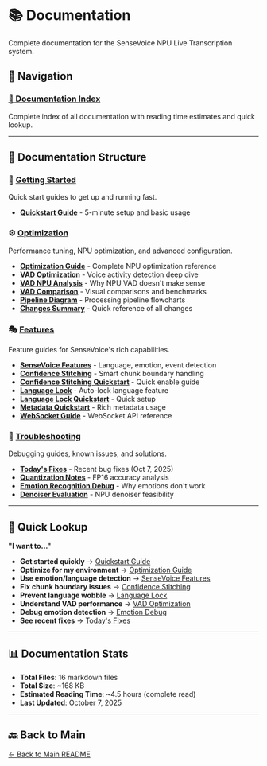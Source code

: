 # 📚 Documentation

Complete documentation for the SenseVoice NPU Live Transcription system.

## 📖 Navigation

### [📑 Documentation Index](DOCUMENTATION_INDEX.md)
Complete index of all documentation with reading time estimates and quick lookup.

---

## 📂 Documentation Structure

### 🚀 [Getting Started](getting-started/)
Quick start guides to get up and running fast.

- **[Quickstart Guide](getting-started/QUICKSTART.md)** - 5-minute setup and basic usage

### ⚙️ [Optimization](optimization/)
Performance tuning, NPU optimization, and advanced configuration.

- **[Optimization Guide](optimization/OPTIMIZATION_GUIDE.md)** - Complete NPU optimization reference
- **[VAD Optimization](optimization/VAD_OPTIMIZATION.md)** - Voice activity detection deep dive
- **[VAD NPU Analysis](optimization/VAD_NPU_ANALYSIS.md)** - Why NPU VAD doesn't make sense
- **[VAD Comparison](optimization/VAD_COMPARISON.md)** - Visual comparisons and benchmarks
- **[Pipeline Diagram](optimization/PIPELINE_DIAGRAM.md)** - Processing pipeline flowcharts
- **[Changes Summary](optimization/CHANGES_SUMMARY.md)** - Quick reference of all changes

### 🎭 [Features](features/)
Feature guides for SenseVoice's rich capabilities.

- **[SenseVoice Features](features/SENSEVOICE_FEATURES.md)** - Language, emotion, event detection
- **[Confidence Stitching](features/CONFIDENCE_STITCHING.md)** - Smart chunk boundary handling
- **[Confidence Stitching Quickstart](features/CONFIDENCE_STITCHING_QUICKSTART.md)** - Quick enable guide
- **[Language Lock](features/LANGUAGE_LOCK.md)** - Auto-lock language feature
- **[Language Lock Quickstart](features/LANGUAGE_LOCK_QUICKSTART.md)** - Quick setup
- **[Metadata Quickstart](features/METADATA_QUICKSTART.md)** - Rich metadata usage
- **[WebSocket Guide](features/README_WEBSOCKET.md)** - WebSocket API reference

### 🔧 [Troubleshooting](troubleshooting/)
Debugging guides, known issues, and solutions.

- **[Today's Fixes](troubleshooting/TODAYS_FIXES.md)** - Recent bug fixes (Oct 7, 2025)
- **[Quantization Notes](troubleshooting/QUANTIZATION_NOTES.md)** - FP16 accuracy analysis
- **[Emotion Recognition Debug](troubleshooting/EMOTION_RECOGNITION_DEBUG.md)** - Why emotions don't work
- **[Denoiser Evaluation](troubleshooting/DENOISER_EVALUATION.md)** - NPU denoiser feasibility

---

## 🎯 Quick Lookup

**"I want to..."**

- **Get started quickly** → [Quickstart Guide](getting-started/QUICKSTART.md)
- **Optimize for my environment** → [Optimization Guide](optimization/OPTIMIZATION_GUIDE.md)
- **Use emotion/language detection** → [SenseVoice Features](features/SENSEVOICE_FEATURES.md)
- **Fix chunk boundary issues** → [Confidence Stitching](features/CONFIDENCE_STITCHING_QUICKSTART.md)
- **Prevent language wobble** → [Language Lock](features/LANGUAGE_LOCK_QUICKSTART.md)
- **Understand VAD performance** → [VAD Optimization](optimization/VAD_OPTIMIZATION.md)
- **Debug emotion detection** → [Emotion Debug](troubleshooting/EMOTION_RECOGNITION_DEBUG.md)
- **See recent fixes** → [Today's Fixes](troubleshooting/TODAYS_FIXES.md)

---

## 📊 Documentation Stats

- **Total Files**: 16 markdown files
- **Total Size**: ~168 KB
- **Estimated Reading Time**: ~4.5 hours (complete read)
- **Last Updated**: October 7, 2025

---

## 🔙 Back to Main

[← Back to Main README](../README.md)
